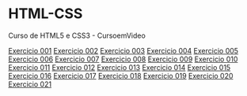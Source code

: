 # HTML-CSS
 Curso de HTML5 e CSS3 - CursoemVideo

 <a href="https://arielmlima.github.io/HTML5-CSS3/EXERCICIOS/EXE001/index.html">Exercicio 001</a>
<a href="https://arielmlima.github.io/HTML5-CSS3/EXERCICIOS/EXE002/index.html">Exercicio 002</a>
<a href="https://arielmlima.github.io/HTML5-CSS3/EXERCICIOS/EXE003/index.html">Exercicio 003</a>
<a href="https://arielmlima.github.io/HTML5-CSS3/EXERCICIOS/EXE004/index.html">Exercicio 004</a>
<a href="https://arielmlima.github.io/HTML5-CSS3/EXERCICIOS/EXE005/index.html">Exercicio 005</a>
<a href="https://arielmlima.github.io/HTML5-CSS3/EXERCICIOS/EXE006/index.html">Exercicio 006</a>
<a href="https://arielmlima.github.io/HTML5-CSS3/EXERCICIOS/EXE007/index.html">Exercicio 007</a>
<a href="https://arielmlima.github.io/HTML5-CSS3/EXERCICIOS/EXE008/index.html">Exercicio 008</a>
<a href="https://arielmlima.github.io/HTML5-CSS3/EXERCICIOS/EXE009/index.html">Exercicio 009</a>
<a href="https://arielmlima.github.io/HTML5-CSS3/EXERCICIOS/EXE010/index.html">Exercicio 010</a>
<a href="https://arielmlima.github.io/HTML5-CSS3/EXERCICIOS/EXE011/index.html">Exercicio 011</a>
<a href="https://arielmlima.github.io/HTML5-CSS3/EXERCICIOS/EXE012/index.html">Exercicio 012</a>
<a href="https://arielmlima.github.io/HTML5-CSS3/EXERCICIOS/EXE013/index.html">Exercicio 013</a>
<a href="https://arielmlima.github.io/HTML5-CSS3/EXERCICIOS/EXE014/index.html">Exercicio 014</a>
<a href="https://arielmlima.github.io/HTML5-CSS3/EXERCICIOS/EXE015/index.html">Exercicio 015</a>
<a href="https://arielmlima.github.io/HTML5-CSS3/EXERCICIOS/EXE016/index.html">Exercicio 016</a>
<a href="https://arielmlima.github.io/HTML5-CSS3/EXERCICIOS/EXE017/index.html">Exercicio 017</a>
<a href="https://arielmlima.github.io/HTML5-CSS3/EXERCICIOS/EXE018/index.html">Exercicio 018</a>
<a href="https://arielmlima.github.io/HTML5-CSS3/EXERCICIOS/EXE019/index.html">Exercicio 019</a>
<a href="https://arielmlima.github.io/HTML5-CSS3/EXERCICIOS/EXE020/index.html">Exercicio 020</a>
<a href="https://arielmlima.github.io/HTML5-CSS3/EXERCICIOS/EXE021/index.html">Exercicio 021</a>
